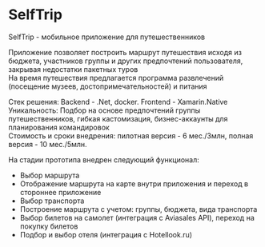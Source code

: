 # SelfTrip

SelfTrip - мобильное приложение для путешественников

Приложение позволяет построить маршрут путешествия исходя из бюджета, участников группы и других предпочтений пользователя, закрывая недостатки пакетных туров\
На время путешествия предлагается программа развлечений (посещение музеев, достопримечательностей) и питания

Стек решения: Backend - .Net, docker. Frontend - Xamarin.Native\
Уникальность: Подбор на основе предпочтений группы путешественников, гибкая кастомизация, бизнес-аккаунты для планирования командировок\
Стоимость и сроки внедрения: пилотная версия - 6 мес./3млн, полная версия - 10 мес./5млн.

На стадии прототипа внедрен следующий функционал:
- Выбор маршрута 
- Отображение маршрута на карте внутри приложения и переход в стороннее приложение
- Выбор транспорта
- Построение маршрута с учетом: группы, бюджета, вида транспорта
- Выбор билетов на самолет (интеграция с Aviasales API), переход на покупку билетов
- Подбор и выбор отеля (интеграция с Hotellook.ru)

